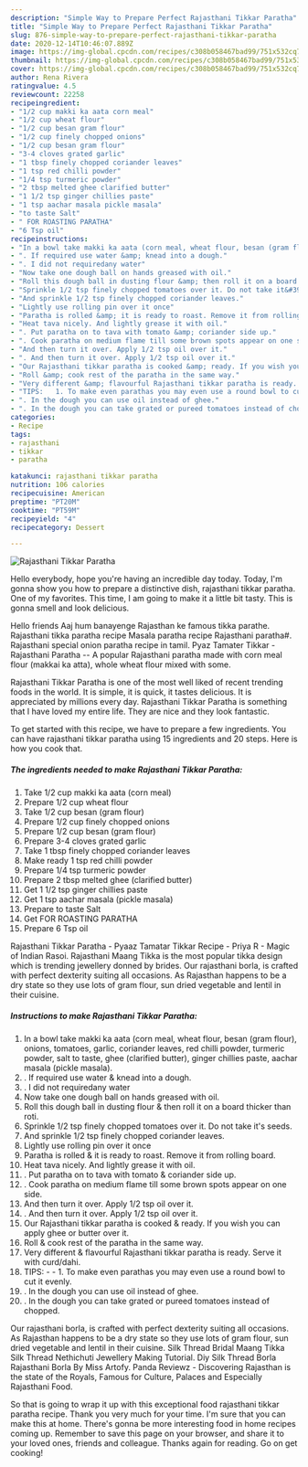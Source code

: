 ```yaml
---
description: "Simple Way to Prepare Perfect Rajasthani Tikkar Paratha"
title: "Simple Way to Prepare Perfect Rajasthani Tikkar Paratha"
slug: 876-simple-way-to-prepare-perfect-rajasthani-tikkar-paratha
date: 2020-12-14T10:46:07.889Z
image: https://img-global.cpcdn.com/recipes/c308b058467bad99/751x532cq70/rajasthani-tikkar-paratha-recipe-main-photo.jpg
thumbnail: https://img-global.cpcdn.com/recipes/c308b058467bad99/751x532cq70/rajasthani-tikkar-paratha-recipe-main-photo.jpg
cover: https://img-global.cpcdn.com/recipes/c308b058467bad99/751x532cq70/rajasthani-tikkar-paratha-recipe-main-photo.jpg
author: Rena Rivera
ratingvalue: 4.5
reviewcount: 22258
recipeingredient:
- "1/2 cup makki ka aata corn meal"
- "1/2 cup wheat flour"
- "1/2 cup besan gram flour"
- "1/2 cup finely chopped onions"
- "1/2 cup besan gram flour"
- "3-4 cloves grated garlic"
- "1 tbsp finely chopped coriander leaves"
- "1 tsp red chilli powder"
- "1/4 tsp turmeric powder"
- "2 tbsp melted ghee clarified butter"
- "1 1/2 tsp ginger chillies paste"
- "1 tsp aachar masala pickle masala"
- "to taste Salt"
- " FOR ROASTING PARATHA"
- "6 Tsp oil"
recipeinstructions:
- "In a bowl take makki ka aata (corn meal, wheat flour, besan (gram flour), onions, tomatoes, garlic, coriander leaves, red chilli powder, turmeric powder, salt to taste, ghee (clarified butter), ginger chillies paste, aachar masala (pickle masala)."
- ". If required use water &amp; knead into a dough."
- ". I did not requiredany water"
- "Now take one dough ball on hands greased with oil."
- "Roll this dough ball in dusting flour &amp; then roll it on a board thicker than roti."
- "Sprinkle 1/2 tsp finely chopped tomatoes over it. Do not take it&#39;s seeds."
- "And sprinkle 1/2 tsp finely chopped coriander leaves."
- "Lightly use rolling pin over it once"
- "Paratha is rolled &amp; it is ready to roast. Remove it from rolling board."
- "Heat tava nicely. And lightly grease it with oil."
- ". Put paratha on to tava with tomato &amp; coriander side up."
- ". Cook paratha on medium flame till some brown spots appear on one side."
- "And then turn it over. Apply 1/2 tsp oil over it."
- ". And then turn it over. Apply 1/2 tsp oil over it."
- "Our Rajasthani tikkar paratha is cooked &amp; ready. If you wish you can apply ghee or butter over it."
- "Roll &amp; cook rest of the paratha in the same way."
- "Very different &amp; flavourful Rajasthani tikkar paratha is ready. Serve it with curd/dahi."
- "TIPS:   1. To make even parathas you may even use a round bowl to cut it evenly."
- ". In the dough you can use oil instead of ghee."
- ". In the dough you can take grated or pureed tomatoes instead of chopped."
categories:
- Recipe
tags:
- rajasthani
- tikkar
- paratha

katakunci: rajasthani tikkar paratha 
nutrition: 106 calories
recipecuisine: American
preptime: "PT20M"
cooktime: "PT59M"
recipeyield: "4"
recipecategory: Dessert

---
```



![Rajasthani Tikkar Paratha](https://img-global.cpcdn.com/recipes/c308b058467bad99/751x532cq70/rajasthani-tikkar-paratha-recipe-main-photo.jpg)

Hello everybody, hope you're having an incredible day today. Today, I'm gonna show you how to prepare a distinctive dish, rajasthani tikkar paratha. One of my favorites. This time, I am going to make it a little bit tasty. This is gonna smell and look delicious.

Hello friends Aaj hum banayenge Rajasthan ke famous tikka parathe. Rajasthani tikka paratha recipe Masala paratha recipe Rajasthani paratha#. Rajasthani special onion paratha recipe in tamil. Pyaz Tamater Tikkar - Rajasthani Paratha -- A popular Rajasthani paratha made with corn meal flour (makkai ka atta), whole wheat flour mixed with some.

Rajasthani Tikkar Paratha is one of the most well liked of recent trending foods in the world. It is simple, it is quick, it tastes delicious. It is appreciated by millions every day. Rajasthani Tikkar Paratha is something that I have loved my entire life. They are nice and they look fantastic.


To get started with this recipe, we have to prepare a few ingredients. You can have rajasthani tikkar paratha using 15 ingredients and 20 steps. Here is how you cook that.

<!--inarticleads1-->

##### The ingredients needed to make Rajasthani Tikkar Paratha:

1. Take 1/2 cup makki ka aata (corn meal)
1. Prepare 1/2 cup wheat flour
1. Take 1/2 cup besan (gram flour)
1. Prepare 1/2 cup finely chopped onions
1. Prepare 1/2 cup besan (gram flour)
1. Prepare 3-4 cloves grated garlic
1. Take 1 tbsp finely chopped coriander leaves
1. Make ready 1 tsp red chilli powder
1. Prepare 1/4 tsp turmeric powder
1. Prepare 2 tbsp melted ghee (clarified butter)
1. Get 1 1/2 tsp ginger chillies paste
1. Get 1 tsp aachar masala (pickle masala)
1. Prepare to taste Salt
1. Get  FOR ROASTING PARATHA
1. Prepare 6 Tsp oil


Rajasthani Tikkar Paratha - Pyaaz Tamatar Tikkar Recipe - Priya R - Magic of Indian Rasoi. Rajasthani Maang Tikka is the most popular tikka design which is trending jewellery donned by brides. Our rajasthani borla, is crafted with perfect dexterity suiting all occasions. As Rajasthan happens to be a dry state so they use lots of gram flour, sun dried vegetable and lentil in their cuisine. 

<!--inarticleads2-->

##### Instructions to make Rajasthani Tikkar Paratha:

1. In a bowl take makki ka aata (corn meal, wheat flour, besan (gram flour), onions, tomatoes, garlic, coriander leaves, red chilli powder, turmeric powder, salt to taste, ghee (clarified butter), ginger chillies paste, aachar masala (pickle masala).
1. . If required use water &amp; knead into a dough.
1. . I did not requiredany water
1. Now take one dough ball on hands greased with oil.
1. Roll this dough ball in dusting flour &amp; then roll it on a board thicker than roti.
1. Sprinkle 1/2 tsp finely chopped tomatoes over it. Do not take it&#39;s seeds.
1. And sprinkle 1/2 tsp finely chopped coriander leaves.
1. Lightly use rolling pin over it once
1. Paratha is rolled &amp; it is ready to roast. Remove it from rolling board.
1. Heat tava nicely. And lightly grease it with oil.
1. . Put paratha on to tava with tomato &amp; coriander side up.
1. . Cook paratha on medium flame till some brown spots appear on one side.
1. And then turn it over. Apply 1/2 tsp oil over it.
1. . And then turn it over. Apply 1/2 tsp oil over it.
1. Our Rajasthani tikkar paratha is cooked &amp; ready. If you wish you can apply ghee or butter over it.
1. Roll &amp; cook rest of the paratha in the same way.
1. Very different &amp; flavourful Rajasthani tikkar paratha is ready. Serve it with curd/dahi.
1. TIPS:  -  - 1. To make even parathas you may even use a round bowl to cut it evenly.
1. . In the dough you can use oil instead of ghee.
1. . In the dough you can take grated or pureed tomatoes instead of chopped.


Our rajasthani borla, is crafted with perfect dexterity suiting all occasions. As Rajasthan happens to be a dry state so they use lots of gram flour, sun dried vegetable and lentil in their cuisine. Silk Thread Bridal Maang Tikka Silk Thread Nethichuti Jewellery Making Tutorial. Diy Silk Thread Borla Rajasthani Borla By Miss Artofy. Panda Reviewz - Discovering Rajasthan is the state of the Royals, Famous for Culture, Palaces and Especially Rajasthani Food. 

So that is going to wrap it up with this exceptional food rajasthani tikkar paratha recipe. Thank you very much for your time. I'm sure that you can make this at home. There's gonna be more interesting food in home recipes coming up. Remember to save this page on your browser, and share it to your loved ones, friends and colleague. Thanks again for reading. Go on get cooking!
